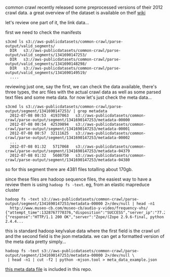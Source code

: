 common crawl recently released some preprocessed versions of their 2012 crawl data. a great overview of the dataset is available
on theif <a href="https://commoncrawl.atlassian.net/wiki/display/CRWL/About+the+Data+Set">wiki</a>

let's review one part of it, the link data...

first we need to check the manifests

    s3cmd ls s3://aws-publicdatasets/common-crawl/parse-output/valid_segments/
      DIR   s3://aws-publicdatasets/common-crawl/parse-output/valid_segments/1341690147253/
      DIR   s3://aws-publicdatasets/common-crawl/parse-output/valid_segments/1341690148298/
      DIR   s3://aws-publicdatasets/common-crawl/parse-output/valid_segments/1341690149519/
      ....

reviewing just one, say the first, we can check the data available, there's three types, the arc files with the actual crawl data as well as some
parsed text files and some meta data. for now let's just check the meta data...

    s3cmd ls s3://aws-publicdatasets/common-crawl/parse-output/segment/1341690147253/ | grep metadata
      2012-07-08 00:53  41937063   s3://aws-publicdatasets/common-crawl/parse-output/segment/1341690147253/metadata-00000
      2012-07-08 00:54  42539894   s3://aws-publicdatasets/common-crawl/parse-output/segment/1341690147253/metadata-00001
      2012-07-08 00:57  32111625   s3://aws-publicdatasets/common-crawl/parse-output/segment/1341690147253/metadata-00002
      ...
      2012-07-08 01:32   5717068   s3://aws-publicdatasets/common-crawl/parse-output/segment/1341690147253/metadata-04379
      2012-07-08 01:32   5608750   s3://aws-publicdatasets/common-crawl/parse-output/segment/1341690147253/metadata-04380

so for this segment there are 4381 files totalling about 170gb. 

since these files are hadoop sequence files, the easiest way to have a review them is using `hadoop fs -text`. eg, from an elastic mapreduce cluster

    hadoop fs -text s3://aws-publicdatasets/common-crawl/parse-output/segment/1341690147253/metadata-00000 2>/dev/null | head -n1
      http://www.museo-cb.com/museo-cb/audio-y-video/frequency-vhs/   {"attempt_time":1328767770376,"disposition":"SUCCESS","server_ip":"77.229.63.16","http_result":200,"http_headers":{"response":"HTTP/1.1 200 OK","server":"Zope/(Zope 2.9.6-final, python 2.4.4...

this is standard hadoop key/value data where the first field is the crawl url and the second field is the json metadata. we can get a formatted version of the
meta data pretty simply...

    hadoop fs -text s3://aws-publicdatasets/common-crawl/parse-output/segment/1341690147253/metadata-00000 2>/dev/null \
     | head -n1 | cut -f2 | python -mjson.tool > meta_data_example.json

<a href="meta_data_example.json">this meta data file</a> is included in this repo.







